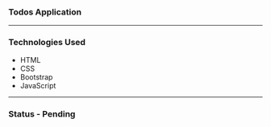 ### Todos Application
---
### Technologies Used
- HTML
- CSS
- Bootstrap
- JavaScript
---
### Status - Pending
